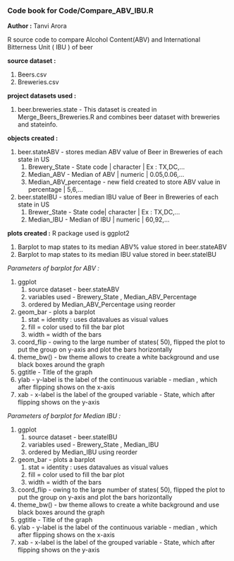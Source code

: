 ### Code book for Code/Compare_ABV_IBU.R
**Author :** Tanvi Arora

R source code to compare Alcohol Content(ABV) and International Bitterness Unit ( IBU ) of beer

**source dataset :** 
1) Beers.csv
2) Breweries.csv

**project datasets used :**
1) beer.breweries.state - This dataset is created in Merge_Beers_Breweries.R and combines beer dataset with breweries and stateinfo.

**objects created :**
1. beer.stateABV - stores median ABV value of Beer in Breweries of each state in US
    1. Brewery_State - State code | character | Ex : TX,DC,...
    2. Median_ABV - Median of ABV | numeric | 0.05,0.06,...
    3. Median_ABV_percentage - new field created to store ABV value in percentage | 5,6,...
2. beer.stateIBU - stores median IBU value of Beer in Breweries of each state in US
    1. Brewer_State - State code| character | Ex : TX,DC,...
    2. Median_IBU - Median of IBU | numeric | 60,92,...
    
**plots created :**
R package used is ggplot2

1. Barplot to map states to its median ABV% value stored in beer.stateABV
2. Barplot to map states to its median IBU value stored in beer.stateIBU

*Parameters of barplot for ABV :* 
1. ggplot  
   1. source dataset - beer.stateABV 
   2. variables used - Brewery_State , Median_ABV_Percentage 
   3. ordered by Median_ABV_Percentage using reorder   
2. geom_bar - plots a barplot 
   1. stat = identity : uses datavalues as visual values 
   2. fill = color used to fill the bar plot 
   3. width = width of the bars 
3. coord_flip - owing to the large number of states( 50), flipped the plot to put the group on y-axis and plot the bars horizontally 
4. theme_bw() - bw theme allows to create a white background and use black boxes around the graph 
5. ggtitle -  Title of the graph 
6. ylab - y-label is the label of the continuous variable - median , which after flipping shows on the x-axis 
7. xab - x-label is the label of the grouped variable - State, which after flipping shows on the y-axis 

*Parameters of barplot for Median IBU :*
1. ggplot  
   1. source dataset - beer.stateIBU 
   2. variables used - Brewery_State , Median_IBU 
   3. ordered by Median_IBU using reorder   
2. geom_bar - plots a barplot 
   1. stat = identity : uses datavalues as visual values 
   2. fill = color used to fill the bar plot 
   3. width = width of the bars 
3. coord_flip - owing to the large number of states( 50), flipped the plot to put the group on y-axis and plot the bars horizontally 
4. theme_bw() - bw theme allows to create a white background and use black boxes around the graph 
5. ggtitle -  Title of the graph 
6. ylab - y-label is the label of the continuous variable - median , which after flipping shows on the x-axis 
7. xab - x-label is the label of the grouped variable - State, which after flipping shows on the y-axis 
    
 



